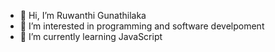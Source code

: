 - 👋 Hi, I’m Ruwanthi Gunathilaka
- 👀 I’m interested in programming and software develpoment
- 🌱 I’m currently learning JavaScript

<!---
gunathilaka-dot/gunathilaka-dot is a ✨ special ✨ repository because its `README.md` (this file) appears on your GitHub profile.
You can click the Preview link to take a look at your changes.
--->
